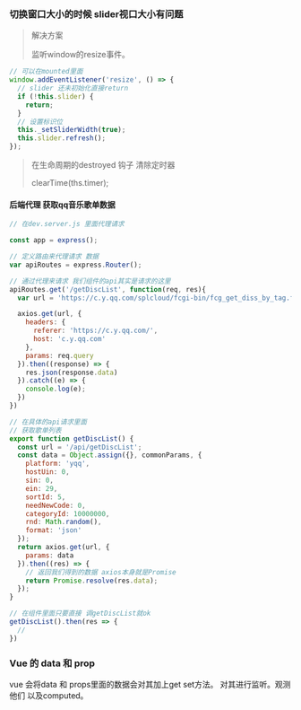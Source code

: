 ### 切换窗口大小的时候 slider视口大小有问题

> 解决方案 
>
> 监听window的resize事件。

```javascript
// 可以在mounted里面
window.addEventListener('resize', () => {
  // slider 还未初始化直接return
  if (!this.slider) {
  	return;
  }
  // 设置标识位
  this._setSliderWidth(true);
  this.slider.refresh();
});
```



> 在生命周期的destroyed 钩子 清除定时器
>
> clearTime(ths.timer);



#### 后端代理 获取qq音乐歌单数据

```javascript
// 在dev.server.js 里面代理请求

const app = express();

// 定义路由来代理请求 数据
var apiRoutes = express.Router();

// 通过代理来请求 我们组件的api其实是请求的这里
apiRoutes.get('/getDiscList', function(req, res){
  var url = 'https://c.y.qq.com/splcloud/fcgi-bin/fcg_get_diss_by_tag.fcg';

  axios.get(url, {
    headers: {
      referer: 'https://c.y.qq.com/',
      host: 'c.y.qq.com'
    },
    params: req.query
  }).then((response) => {
    res.json(response.data)
  }).catch((e) => {
    console.log(e);
  })
})

// 在具体的api请求里面
// 获取歌单列表
export function getDiscList() {
  const url = '/api/getDiscList';
  const data = Object.assign({}, commonParams, {
    platform: 'yqq',
    hostUin: 0,
    sin: 0,
    ein: 29,
    sortId: 5,
    needNewCode: 0,
    categoryId: 10000000,
    rnd: Math.random(),
    format: 'json'
  });
  return axios.get(url, {
    params: data
  }).then((res) => {
    // 返回我们得到的数据 axios本身就是Promise
    return Promise.resolve(res.data);
  });
}

// 在组件里面只要直接 调getDiscList就ok
getDiscList().then(res => {
  // 
})
```



### Vue 的 data 和 prop

vue 会将data 和 props里面的数据会对其加上get set方法。 对其进行监听。观测他们 以及computed。 



